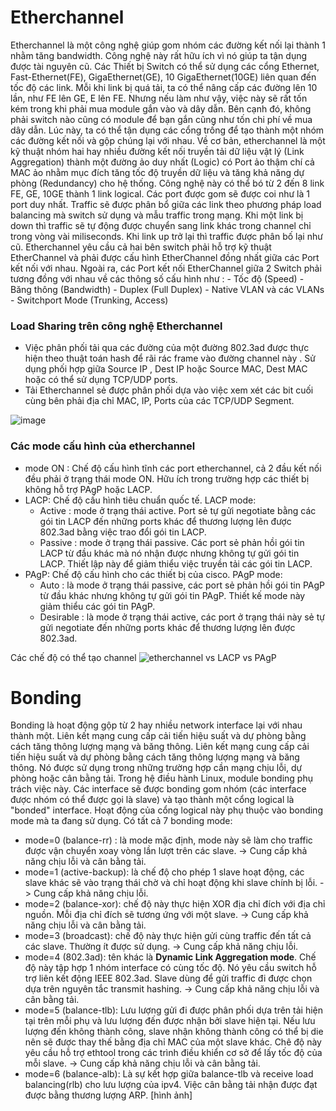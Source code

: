 # Etherchannel
Etherchannel là một công nghệ giúp gom nhóm các đường kết nối lại thành 1 nhằm tăng bandwidth. Công nghệ này rất hữu ích vì nó giúp ta tận dụng được tài nguyên cũ. Các Thiết bị Switch có thể sử dụng các cổng Ethernet, Fast-Ethernet(FE), GigaEthernet(GE), 10 GigaEthernet(10GE) liên quan đến tốc độ các link. Mỗi khi link bị quá tải, ta có thể nâng cấp các đường lên 10 lần, như FE lên GE, E lên FE. Nhưng nếu làm như vậy, việc này sẽ rất tốn kém trong khi phải mua module gắn vào và dây dẫn. Bên cạnh đó, không phải switch nào cũng có module để bạn gắn cũng như tốn chi phí về mua dây dẫn. Lúc này, ta có thể tận dụng các cổng trống để tạo thành một nhóm các đường kết nối và gộp chúng lại với nhau.
Về cơ bản, etherchannel là một kỹ thuật nhóm hai hay nhiều đường kết nối truyền tải dữ liệu vật lý (Link Aggregation) thành một đường ảo duy nhất (Logic) có Port ảo thậm chí cả MAC ảo nhằm mục đích tăng tốc độ truyền dữ liệu và tăng khả năng dự phòng (Redundancy) cho hệ thống. Công nghệ này có thể bó từ 2 đến 8 link FE, GE, 10GE thành 1 link logical. Các port được gom sẽ được coi như là 1 port duy nhất. Traffic sẽ được phân bổ giữa các link theo phương pháp load balancing mà switch sử dụng và mẫu traffic trong mạng. Khi một link bị down thì traffic sẽ tự động được chuyển sang link khác trong channel chỉ trong vòng vài miliseconds. Khi link up trở lại thì traffic được phân bố lại như cũ. Etherchannel yêu cầu cả hai bên switch phải hỗ trợ  kỹ thuật EtherChannel và phải được cấu hình EtherChannel đồng nhất giữa các Port kết nối với nhau. Ngoài ra, các Port kết nối EtherChannel giữa 2 Switch phải tương đồng với nhau về các thông số cấu hình như : 
	- Tốc độ (Speed)
	- Băng thông (Bandwidth)
	- Duplex (Full Duplex)
	- Native VLAN và các VLANs
	- Switchport Mode (Trunking, Access)

### Load Sharing trên công nghệ Etherchannel
- Việc phân phối tải qua các đường của một đường 802.3ad được thực hiện theo thuật toán hash để rãi rác frame vào đường channel này . Sử dụng phối hợp giữa Source IP , Dest IP hoặc Source MAC, Dest MAC hoặc có thể sử dụng TCP/UDP ports.
- Tải Etherchannel sẻ được phân phối dựa vào việc xem xét các bit cuối cùng bên phải địa chỉ MAC, IP, Ports của các TCP/UDP Segment.

![image](https://user-images.githubusercontent.com/79156398/164171408-9b1f49da-9c29-4fe6-a6b7-c9011c333d9d.png)

### Các mode cấu hình của etherchannel 

- mode ON : Chế độ cấu hình tĩnh các port etherchannel, cả 2 đầu kết nối đều phải ở trạng thái mode ON. Hữu ích trong trường hợp các thiết bị không hỗ trợ PAgP hoặc LACP.
- LACP: Chế độ cấu hình tiêu chuẩn quốc tế. LACP mode: 
	- Active : mode ở trạng thái active. Port sẻ tự gửi negotiate bằng các gói tin LACP đến những ports khác để thương lượng lên được 802.3ad bằng việc trao đổi gói tin LACP.
	- Passive : mode ở trạng thái passive. Các port sẻ phản hồi gói tin LACP từ đầu khác mà nó nhận được nhưng không tự gửi gói tin LACP. Thiết lập này để giảm thiểu việc truyền tải các gói tin LACP.
- PAgP: Chế độ cấu hình cho các thiết bị của cisco. PAgP mode: 
	- Auto : là mode ở trạng thái passive, các port sẻ phản hồi gói tin PAgP từ đầu khác nhưng không tự gửi gói tin PAgP. Thiết kế mode này giảm thiểu các gói tin PAgP.
	- Desirable : là mode ở trạng thái active, các port ở trạng thái này sẻ tự gửi negotiate đến những ports khác để thương lượng lên được 802.3ad.

Các chế độ có thể tạo channel
![etherchannel vs LACP vs PAgP](https://user-images.githubusercontent.com/79156398/164171472-2380f205-a6c2-4973-8f99-0fdd8044d169.png)

# Bonding

Bonding là hoạt động gộp từ 2 hay nhiều network interface lại với nhau thành một. Liên kết mạng cung cấp cải tiến hiệu suất và dự phòng bằng cách tăng thông lượng mạng và băng thông. Liên kết mạng cung cấp cải tiến hiệu suất và dự phòng bằng cách tăng thông lượng mạng và băng thông. Nó được sử dụng trong những trường hợp cần mạng chịu lỗi, dự phòng hoặc cân bằng tải. Trong hệ điều hành Linux, module bonding phụ trách việc này. Các interface sẽ được bonding gom nhóm (các interface được nhóm có thể được gọi là slave) và tạo thành một cổng logical là "bonded" interface. Hoạt động của cổng logical này phụ thuộc vào bonding mode mà ta đang sử dụng. Có tất cả 7 bonding mode:

- mode=0 (balance-rr) : là mode mặc định, mode này sẽ làm cho traffic được vận chuyển xoay vòng lần lượt trên các slave. 
	-> Cung cấp khả năng chịu lỗi và cân bằng tải.
- mode=1 (active-backup): là chế độ cho phép 1 slave hoạt động, các slave khác sẽ vào trạng thái chờ và chỉ hoạt động khi slave chính bị lỗi.
	-> Cung cấp khả năng chịu lỗi.
- mode=2 (balance-xor): chế độ này thực hiện XOR địa chỉ đích với địa chỉ nguồn. Mỗi địa chỉ đích sẽ tương ứng với một slave.
	-> Cung cấp khả năng chịu lỗi và cân bằng tải.
- mode=3 (broadcast): chế độ này thực hiện gửi cùng traffic đến tất cả các slave. Thường ít được sử dụng.
	-> Cung cấp khả năng chịu lỗi.
- mode=4 (802.3ad): tên khác là **Dynamic Link Aggregation mode**. Chế độ này tập hợp 1 nhóm interface có cùng tốc độ. Nó yêu cầu switch hỗ trợ liên kết động IEEE 802.3ad. Slave dùng để gửi traffic đi được chọn dựa trên nguyên tắc transmit hashing.
	-> Cung cấp khả năng chịu lỗi và cân bằng tải.
- mode=5 (balance-tlb): Lưu lượng gửi đi được phân phối dựa trên tải hiện tại trên mỗi phụ và lưu lượng đến được nhận bởi slave hiện tại. Nếu lưu lượng đến không thành công, slave nhận không thành công có thể bị die nên sẽ được thay thế bằng địa chỉ MAC của một slave khác. Chê độ này yêu cầu hỗ trợ ethtool trong các trình điều khiển cơ sở để lấy tốc độ của mỗi slave.
	-> Cung cấp khả năng chịu lỗi và cân bằng tải.
- mode=6 (balance-alb): Là sự kết hợp giữa balance-tlb và receive load balancing(rlb) cho lưu lượng của ipv4. Việc cân bằng tải nhận được đạt được bằng thương lượng ARP. 
[hình ảnh]

